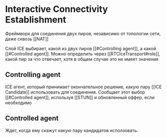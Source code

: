 # Interactive Connectivity Establishment
Фреймворк для соединения двух пиров, независимо от топологии сети, даже сквозь [[NAT]]

Слой ICE выбирает, какой из двух пиров [[#Controlling agent]], а какой [[#Controlled agent]]. Можно определить через [[RTCIceTransport#role]], какой пир за что отвечает, хотя в общем случае это не имеет значения

## Controlling agent
ICE агент, который принимает окончательное решение, какую пару [[ICE Candidate]] использовать для соединения. Сообщает этот выбор [[#Controlled agent]], используя [[STUN]] и обновленный оффер, если необходимо

## Controlled agent
Ждет, когда ему скажут какую пару кандидатов исползовать. 